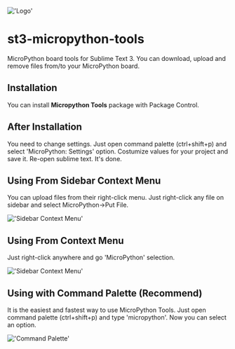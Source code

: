!['Logo'](https://raw.githubusercontent.com/bisguzar/st3-micropython-tools/master/images/logo2.png)

# st3-micropython-tools
MicroPython board tools for Sublime Text 3. You can download, upload and remove files from/to your MicroPython board. 

## Installation
You can install **Micropython Tools** package with Package Control. 
  
## After Installation
You need to change settings. Just open command palette (ctrl+shift+p) and select 'MicroPython: Settings' option. Costumize values for your project and save it. Re-open sublime text. It's done.

## Using From Sidebar Context Menu
You can upload files from their right-click menu. Just right-click any file on sidebar and select MicroPython->Put File.

!['Sidebar Context Menu'](https://raw.githubusercontent.com/bisguzar/st3-micropython-tools/master/images/context_menu.png)

## Using From Context Menu
Just right-click anywhere and go 'MicroPython' selection.

!['Sidebar Context Menu'](https://raw.githubusercontent.com/bisguzar/st3-micropython-tools/master/images/real_context_menu.png)

## Using with Command Palette (Recommend)
It is the easiest and fastest way to use MicroPython Tools. Just open command palette (ctrl+shift+p) and type 'micropython'. Now you can select an option.

!['Command Palette'](https://raw.githubusercontent.com/bisguzar/st3-micropython-tools/master/images/commandpalette.gif)
